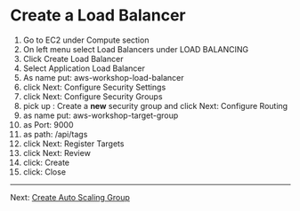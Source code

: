 # Create a Load Balancer

1. Go to EC2 under Compute section
2. On left menu select Load Balancers under LOAD BALANCING
3. Click Create Load Balancer
4. Select Application Load Balancer
5. As name put: aws-workshop-load-balancer
6. click Next: Configure Security Settings
7. click Next: Configure Security Groups
8. pick up : Create a **new** security group and click Next: Configure Routing
9. as name put: aws-workshop-target-group
10. as Port: 9000
11. as path: /api/tags
12. click Next: Register Targets
13. click Next: Review
14. click: Create
15. click: Close

---
Next: [Create Auto Scaling Group](/workshop/elb-auto-scaling-group/02-auto-scaling-group.md)

